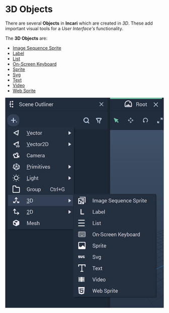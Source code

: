 # 3D Objects

There are several **Objects** in **Incari** which are created in *3D*. These add important visual tools for a *User Interface's* functionality.


The **3D Objects** are:

* [Image Sequence Sprite](imagesequencesprite.md)
* [Label](label.md)
* [List](list.md)
* [On-Screen Keyboard](onscreenkeyboard.md)
* [Sprite](sprite.md)
* [Svg](svg.md)
* [Text](text.md)
* [Video](video.md)
* [Web Sprite](web-sprite.md)


![3D Objects.](../../../.gitbook/assets/3dobjects.png)

